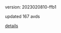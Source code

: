 version: 2023020810-ffb1

updated 167 avds

[details](https://github.com/0x74f917491bfa7ebfa379/ali_avd_db/blob/master/change_log/2023/02/08/10/ffb1.txt)